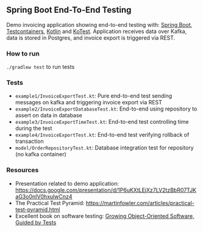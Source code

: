 ## Spring Boot End-To-End Testing
Demo invoicing application showing end-to-end testing with: [Spring Boot](https://spring.io/projects/spring-boot), [Testcontainers](https://www.testcontainers.org/), [Kotlin](https://kotlinlang.org/) and [KoTest](https://kotest.io/). Application receives data over Kafka, data is stored in Postgres, and invoice export is triggered via REST.

### How to run
`./gradlew test` to run tests

### Tests
* `example1/InvoiceExportTest.kt`: Pure end-to-end test sending messages on kafka and triggering invoice export via REST
* `example2/InvoiceExportDatabaseTest.kt`: End-to-end using repository to assert on data in database
* `example3/InvoiceExportTimeTest.kt`: End-to-end test controlling time during the test
* `example4/InvoiceExportTest.kt`: End-to-end test verifying rollback of transaction
* `model/OrderRepositoryTest.kt`: Database integration test for repository (no kafka container)

### Resources
* Presentation related to demo application: https://docs.google.com/presentation/d/1P6uKXtLEjXz7LV2tzBbR07TJKaG3o0nIV0hxulwCnz4
* The Practical Test Pyramid: https://martinfowler.com/articles/practical-test-pyramid.html
* Excellent book on software testing: [Growing Object-Oriented Software, Guided by Tests](https://www.amazon.com/Growing-Object-Oriented-Software-Guided-Tests/dp/0321503627)
